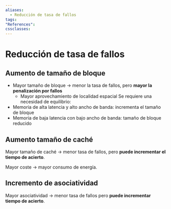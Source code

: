 ```yaml
---
aliases:
  - Reducción de tasa de fallos
tags:
"References":
cssclasses:
---
```

# Reducción de tasa de fallos

## Aumento de tamaño de bloque

- Mayor tamaño de bloque -> menor la tasa de fallos, pero **mayor la penalización por fallos**
	- Mayor aprovechamiento de localidad espacial
Se requiere una necesidad de equilibrio:
- Memoria de alta latencia y alto ancho de banda: incrementa el tamaño de bloque
- Memoria de baja latencia con bajo ancho de banda: tamaño de bloque reducido

## Aumento tamaño de caché

Mayor tamaño de caché -> menor tasa de fallos, pero **puede incrementar el tiempo de acierto**.

Mayor coste -> mayor consumo de energía.

## Incremento de asociatividad

Mayor asociatividad -> menor tasa de fallos pero **puede incrementar tiempo de acierto**.